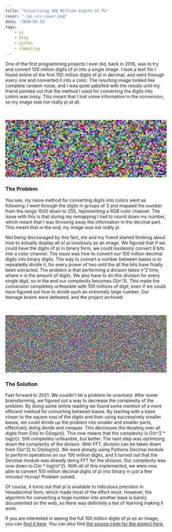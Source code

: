 ```yaml
---
title: "Visualizing 100 Million Digits of Pi"
cover: "./pi-viz-cover.png"
date: "2020-02-13"
tags:
    - pi
    - blog
    - python
    - computing
---
```

One of the first programming projects I ever did, back in 2016, was to try and convert 100 million digits of pi into a single image.
I took a text file I found online of the first 100 million digits of pi in decimal, and went through every one and
converted it into a color. The resulting image looked like complete random noise, and I was quite satisifed with the 
results until my friend pointed out that the method I used for converting the digits into colors was lossy. This meant that 
I lost some information in the conversion, so my image was not really pi at all.  
<br /><br />

![100k Digits of Pi](./pi100kcrop.png)  <br />

### The Problem

You see, my naive method for converting digits into colors went as following: I went through the digits in groups of 3 and
mapped the number from the range 1000 down to 255, representing a RGB color channel. The issue with this is that during my remapping
I had to round down my number, which meant that I was throwing away the information in the decimal part. This meant that in the end, 
my image was not really pi.  


Not being discouraged by this fact, me and my friend started thinking about how to actually display all of pi losslessly as an image. 
We figured that if we could have the digits of pi in binary form, we could losslessly convert 8 bits into a color channel. The issue 
was how to convert our 100 million decimal digits into binary digits. The way to convert a number between bases is to repeatedly divide it,
for every power of two until the all the bits have finally been extracted. The problem is that performing a division takes n^2 time,
where n is the amount of digits. We also have to do this division for every single digit, so in the end our complexity becomes O(n^3). 
This made the conversion completely unfeasible with 100 millions of digit, even if we could have figured out how to divide such an extremely
large number. Our teenage brains were defeated, and the project archived.  
<br /> <br />

![1m Digits of Pi](./pi1mcrop.png)  <br />

### The Solution

Fast forward to 2021. We couldn't let a problem lie unsolved. After some brainstorming, we figured out a way to decrease the complexity of the 
problem. By doing some online reading we found some mention of a more efficient method for converting between bases. 
By starting with a base closer to the square root of the digits and then using successively smaller bases, we could 
divide up the problem into smaller and smaller parts, effectively doing divide and conquer. This decreases the iterating 
over all digits from O(n) to O(log(n)). This now means that the complexity is O(n^2 * log(n)). Still completely unfeasible, but better.
The next step was optimizing down the complexity of the divison. With FFT, division can be taken down from O(n^2) to O(nlog(n)).
We were already using Pythons Decimal module to perform operations on our 100 million digits, and it turned out that 
the Decimal module was already doing FFT for the division. Our complexity was now down to O(n * log(n)^2). With all of this implemented, 
we were now able to convert 100 million decimal digits of pi into binary in just a few minutes! Hurray! Problem solved.

Of course, it turns out that pi is available to ridiculous precision in hexadecimal form, which made most of the effort moot. 
However, the algorithm for converting a huge number into another base is barely documented on the web, so there was definitely
a ton of learning making it work.

If you are interested in seeing the full 100 million digits of pi as an image, you can [find it here](./pi.png).
You can also find [the source code for the project here.](https://github.com/wsandst/pi-visualizer)